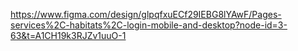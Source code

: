 https://www.figma.com/design/glpqfxuECf29IEBG8lYAwF/Pages-services%2C-habitats%2C-login-mobile-and-desktop?node-id=3-63&t=A1CH19k3RJZv1uuO-1
